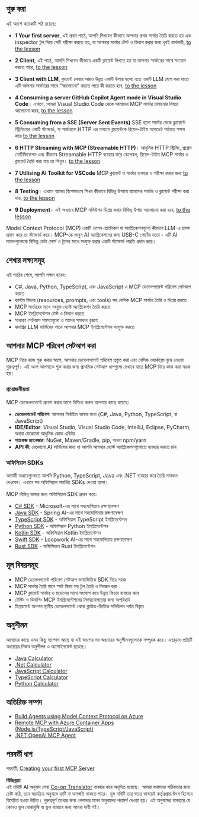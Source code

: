 <!--
CO_OP_TRANSLATOR_METADATA:
{
  "original_hash": "9191921de355cd9c8f46ebe21bdd52fd",
  "translation_date": "2025-06-12T23:16:07+00:00",
  "source_file": "03-GettingStarted/README.md",
  "language_code": "bn"
}
-->
## শুরু করা  

এই অংশে কয়েকটি পাঠ রয়েছে:

- **1 Your first server**, এই প্রথম পাঠে, আপনি শিখবেন কীভাবে আপনার প্রথম সার্ভার তৈরি করতে হয় এবং inspector টুল দিয়ে সেটি পরীক্ষা করতে হয়, যা আপনার সার্ভার টেস্ট ও ডিবাগ করার জন্য খুবই কার্যকরী, [to the lesson](/03-GettingStarted/01-first-server/README.md)

- **2 Client**, এই পাঠে, আপনি শিখবেন কীভাবে একটি ক্লায়েন্ট লিখতে হয় যা আপনার সার্ভারের সাথে সংযোগ করতে পারে, [to the lesson](/03-GettingStarted/02-client/README.md)

- **3 Client with LLM**, ক্লায়েন্ট লেখার আরও উন্নত একটি উপায় হলো এতে একটি LLM যোগ করা যাতে এটি আপনার সার্ভারের সাথে "আলোচনা" করতে পারে কী করতে হবে, [to the lesson](/03-GettingStarted/03-llm-client/README.md)

- **4 Consuming a server GitHub Copilot Agent mode in Visual Studio Code**। এখানে, আমরা Visual Studio Code থেকে আমাদের MCP সার্ভার চালানোর বিষয়ে আলোচনা করব, [to the lesson](/03-GettingStarted/04-vscode/README.md)

- **5 Consuming from a SSE (Server Sent Events)** SSE হলো সার্ভার থেকে ক্লায়েন্টে স্ট্রিমিংয়ের একটি স্ট্যান্ডার্ড, যা সার্ভারকে HTTP এর মাধ্যমে ক্লায়েন্টকে রিয়েল-টাইম আপডেট পাঠাতে সক্ষম করে [to the lesson](/03-GettingStarted/05-sse-server/README.md)

- **6 HTTP Streaming with MCP (Streamable HTTP)**। আধুনিক HTTP স্ট্রিমিং, প্রগ্রেস নোটিফিকেশন এবং কীভাবে Streamable HTTP ব্যবহার করে স্কেলেবল, রিয়েল-টাইম MCP সার্ভার ও ক্লায়েন্ট তৈরি করা যায় তা শিখুন। [to the lesson](/03-GettingStarted/06-http-streaming/README.md)

- **7 Utilising AI Toolkit for VSCode** MCP ক্লায়েন্ট ও সার্ভার ব্যবহার ও পরীক্ষা করার জন্য [to the lesson](/03-GettingStarted/07-aitk/README.md)

- **8 Testing**। এখানে আমরা বিশেষভাবে শিখব কীভাবে বিভিন্ন উপায়ে আমাদের সার্ভার ও ক্লায়েন্ট পরীক্ষা করা যায়, [to the lesson](/03-GettingStarted/08-testing/README.md)

- **9 Deployment**। এই অধ্যায়ে MCP সলিউশন ডিপ্লয় করার বিভিন্ন উপায় আলোচনা করা হবে, [to the lesson](/03-GettingStarted/09-deployment/README.md)


Model Context Protocol (MCP) একটি ওপেন প্রোটোকল যা অ্যাপ্লিকেশনগুলো কীভাবে LLM-এ প্রসঙ্গ প্রদান করে তা স্ট্যান্ডার্ড করে। MCP-কে ভাবুন AI অ্যাপ্লিকেশনের জন্য USB-C পোর্টের মতো - এটি AI মডেলগুলোকে বিভিন্ন ডেটা সোর্স ও টুলের সাথে সংযুক্ত করার একটি স্ট্যান্ডার্ড পদ্ধতি প্রদান করে।

## শেখার লক্ষ্যসমূহ

এই পাঠের শেষে, আপনি সক্ষম হবেন:

- C#, Java, Python, TypeScript, এবং JavaScript এ MCP ডেভেলপমেন্ট পরিবেশ সেটআপ করতে
- কাস্টম ফিচার (resources, prompts, এবং tools) সহ বেসিক MCP সার্ভার তৈরি ও ডিপ্লয় করতে
- MCP সার্ভারের সাথে সংযুক্ত হোস্ট অ্যাপ্লিকেশন তৈরি করতে
- MCP ইমপ্লিমেন্টেশন টেস্ট ও ডিবাগ করতে
- সাধারণ সেটআপ সমস্যাগুলো ও তাদের সমাধান বুঝতে
- জনপ্রিয় LLM সার্ভিসের সাথে আপনার MCP ইমপ্লিমেন্টেশন সংযুক্ত করতে

## আপনার MCP পরিবেশ সেটআপ করা

MCP নিয়ে কাজ শুরু করার আগে, আপনার ডেভেলপমেন্ট পরিবেশ প্রস্তুত করা এবং বেসিক ওয়ার্কফ্লো বুঝে নেওয়া গুরুত্বপূর্ণ। এই অংশ আপনাকে শুরু করার জন্য প্রাথমিক সেটআপ ধাপগুলো দেখাবে যাতে MCP দিয়ে কাজ করা সহজ হয়।

### প্রয়োজনীয়তা

MCP ডেভেলপমেন্টে প্রবেশ করার আগে নিশ্চিত করুন আপনার কাছে রয়েছে:

- **ডেভেলপমেন্ট পরিবেশ**: আপনার নির্বাচিত ভাষার জন্য (C#, Java, Python, TypeScript, বা JavaScript)
- **IDE/Editor**: Visual Studio, Visual Studio Code, IntelliJ, Eclipse, PyCharm, অথবা যেকোনো আধুনিক কোড এডিটর
- **প্যাকেজ ম্যানেজার**: NuGet, Maven/Gradle, pip, অথবা npm/yarn
- **API কী**: যেকোনো AI সার্ভিসের জন্য যা আপনি আপনার হোস্ট অ্যাপ্লিকেশনগুলোতে ব্যবহার করতে চান


### অফিসিয়াল SDKs

আগামী অধ্যায়গুলোতে আপনি Python, TypeScript, Java এবং .NET ব্যবহার করে তৈরি সমাধান দেখবেন। এখানে সব অফিসিয়াল সমর্থিত SDKs দেওয়া হলো।

MCP বিভিন্ন ভাষার জন্য অফিসিয়াল SDK প্রদান করে:
- [C# SDK](https://github.com/modelcontextprotocol/csharp-sdk) - Microsoft-এর সাথে সহযোগিতায় রক্ষণাবেক্ষণ
- [Java SDK](https://github.com/modelcontextprotocol/java-sdk) - Spring AI-এর সাথে সহযোগিতায় রক্ষণাবেক্ষণ
- [TypeScript SDK](https://github.com/modelcontextprotocol/typescript-sdk) - অফিসিয়াল TypeScript ইমপ্লিমেন্টেশন
- [Python SDK](https://github.com/modelcontextprotocol/python-sdk) - অফিসিয়াল Python ইমপ্লিমেন্টেশন
- [Kotlin SDK](https://github.com/modelcontextprotocol/kotlin-sdk) - অফিসিয়াল Kotlin ইমপ্লিমেন্টেশন
- [Swift SDK](https://github.com/modelcontextprotocol/swift-sdk) - Loopwork AI-এর সাথে সহযোগিতায় রক্ষণাবেক্ষণ
- [Rust SDK](https://github.com/modelcontextprotocol/rust-sdk) - অফিসিয়াল Rust ইমপ্লিমেন্টেশন

## মূল বিষয়সমূহ

- MCP ডেভেলপমেন্ট পরিবেশ সেটআপ ভাষাভিত্তিক SDK দিয়ে সহজ
- MCP সার্ভার তৈরি মানে স্পষ্ট স্কিমা সহ টুল তৈরি ও নিবন্ধন করা
- MCP ক্লায়েন্ট সার্ভার ও মডেলের সাথে সংযোগ করে উন্নত ফিচার ব্যবহার করে
- টেস্টিং ও ডিবাগিং MCP ইমপ্লিমেন্টেশনের নির্ভরযোগ্যতার জন্য অপরিহার্য
- ডিপ্লয়মেন্ট অপশন স্থানীয় ডেভেলপমেন্ট থেকে ক্লাউড-ভিত্তিক সলিউশন পর্যন্ত বিস্তৃত

## অনুশীলন

আমাদের কাছে এমন কিছু স্যাম্পল আছে যা এই অংশের সব অধ্যায়ের অনুশীলনগুলোকে সম্পূরক করে। এছাড়াও প্রতিটি অধ্যায়ের নিজস্ব অনুশীলন ও অ্যাসাইনমেন্ট রয়েছে।

- [Java Calculator](./samples/java/calculator/README.md)
- [.Net Calculator](../../../03-GettingStarted/samples/csharp)
- [JavaScript Calculator](./samples/javascript/README.md)
- [TypeScript Calculator](./samples/typescript/README.md)
- [Python Calculator](../../../03-GettingStarted/samples/python)

## অতিরিক্ত সম্পদ

- [Build Agents using Model Context Protocol on Azure](https://learn.microsoft.com/azure/developer/ai/intro-agents-mcp)
- [Remote MCP with Azure Container Apps (Node.js/TypeScript/JavaScript)](https://learn.microsoft.com/samples/azure-samples/mcp-container-ts/mcp-container-ts/)
- [.NET OpenAI MCP Agent](https://learn.microsoft.com/samples/azure-samples/openai-mcp-agent-dotnet/openai-mcp-agent-dotnet/)

## পরবর্তী ধাপ

পরবর্তী: [Creating your first MCP Server](/03-GettingStarted/01-first-server/README.md)

**বিচ্ছিন্নতা**:  
এই নথিটি AI অনুবাদ সেবা [Co-op Translator](https://github.com/Azure/co-op-translator) ব্যবহার করে অনূদিত হয়েছে। আমরা যথাসাধ্য সঠিকতার জন্য চেষ্টা করি, তবে স্বয়ংক্রিয় অনুবাদে ত্রুটি বা অসঙ্গতি থাকতে পারে। মূল নথিটি তার স্বতন্ত্র ভাষায়ই কর্তৃত্বপ্রাপ্ত উৎস হিসেবে বিবেচিত হওয়া উচিত। গুরুত্বপূর্ণ তথ্যের জন্য পেশাদার মানব অনুবাদের পরামর্শ দেওয়া হয়। এই অনুবাদের ব্যবহারে যে কোনও ভুল বোঝাবুঝি বা ভুল ব্যাখ্যার জন্য আমরা দায়ী নই।